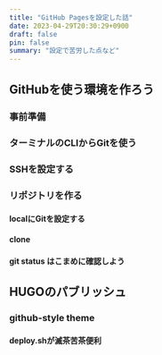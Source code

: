 ```yaml
---
title: "GitHub Pagesを設定した話"
date: 2023-04-29T20:30:29+0900
draft: false
pin: false
summary: "設定で苦労した点など"
---
```

## GitHubを使う環境を作ろう
### 事前準備
### ターミナルのCLIからGitを使う
### SSHを設定する
### リポジトリを作る
#### localにGitを設定する
#### clone
#### git status はこまめに確認しよう



## HUGOのパブリッシュ
### github-style theme
#### deploy.shが滅茶苦茶便利

